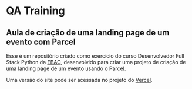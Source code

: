 # QA Training

## Aula de criação de uma landing page de um evento com Parcel

Esse é um repositório criado como exercício do curso Desenvolvedor Full Stack Python da [EBAC](https://ebaconline.com.br/new/full-stack-python), desenvolvido para criar uma projeto de criação de uma landing page de um evento usando o Parcel.

Uma versão do site pode ser acessada no projeto do [Vercel](https://testing-day-omega.vercel.app/).
